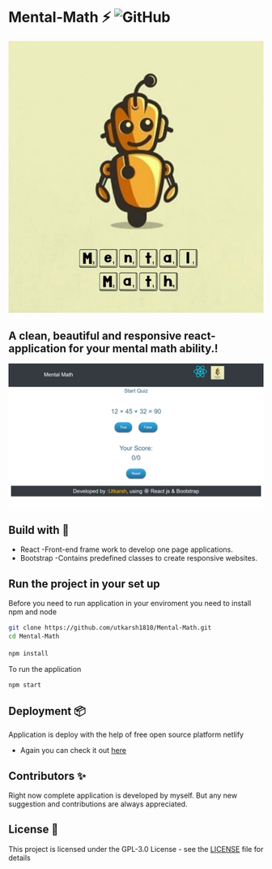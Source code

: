 # Mental-Math ⚡️ ![GitHub](https://img.shields.io/github/license/utkarsh1810/Mental-Math?color=grren&style=plastic)
<p align="center"> 
  <kbd>
<img src="screenshots/logo.jpeg"></img>
  </kbd>
</p>

## A clean, beautiful and responsive react-application for your mental math ability.! 

<p align="center"> 
  <kbd>
<img src="screenshots/layout.png"></img>
  </kbd>
</p>

## Build with 🔧
 * React  -Front-end frame work to develop one page applications.
 * Bootstrap  -Contains predefined classes to create responsive websites.

## Run the project in your set up
Before you need to run application in your enviroment you need to install npm and node

```bash
git clone https://github.com/utkarsh1810/Mental-Math.git
cd Mental-Math

npm install
```
To run the application

```bash
npm start
```
## Deployment 📦 
Application is deploy with the help of free open source platform netlify
* Again you can check it out [here](https://gifted-panini-6a6e9c.netlify.app/)

## Contributors ✨
Right now complete application is developed by myself.
But any new suggestion and contributions are always appreciated.

## License 📄

This project is licensed under the GPL-3.0 License - see the [LICENSE](./LICENSE) file for details
 





